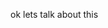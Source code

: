 <!DOCTYPE html>
<html>
  <title>
    I DONT KNOW
  </title><body>
   <div> <p>ok lets talk about this</p></div>
  </body>
</html>

